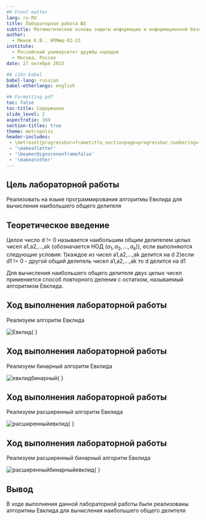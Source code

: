 ```yaml
---
## Front matter
lang: ru-RU
title: Лабораторная работа №5
subtitle: Математические основы защиты информации и информационной безопасности
author:
  - Минов К.В., НПМмд-02-23
institute:
  - Российский университет дружбы народов
  - Москва, Россия
date: 27 октября 2023

## i18n babel
babel-lang: russian
babel-otherlangs: english

## Formatting pdf
toc: false
toc-title: Содержание
slide_level: 2
aspectratio: 169
section-titles: true
theme: metropolis
header-includes:
 - \metroset{progressbar=frametitle,sectionpage=progressbar,numbering=fraction}
 - '\makeatletter'
 - '\beamer@ignorenonframefalse'
 - '\makeatother'
---
```


## Цель лабораторной работы

Реализовать на языке программирования алгоритмы Евклида для вычисления наибольшего общего делителя

## Теоретическое введение

Целое число d != 0 называется наибольшим общим делителем целых чисел a1,a2,...,ak (обозначается НОД $(a_1, a_2, ..., a_k)$), если выполняются следующие условия: 1)каждое из чисел a1,a2,...,ak делится на d 2)если d1 != 0 - другой общий делитель чисел a1,a2,...,ak то d делится на d1

Для вычисления наибольшего общего делителя двух целых чисел применяется способ повторного деления с остатком, называемый алгоритмом Евклида.

## Ход выполнения лабораторной работы

Реализуем алгоритм Евклида

![Евклид](images/Евклид.PNG){ }

## Ход выполнения лабораторной работы

Реализуем бинарный алгоритм Евклида

![евклидбинарный](images/евклидбинарный.PNG){ }

## Ход выполнения лабораторной работы

Реализуем расширенный алгоритм Евклида

![расширенныйевклид](images/расширенныйевклид.PNG){ }

## Ход выполнения лабораторной работы

Реализуем расширенный бинарный алгоритм Евклида

![расширенныйбинарныйевклид](images/расширенныйбинарныйевклид.PNG){ }


## Вывод

В ходе выполнения данной лабораторной работы были реализованы алгоритмы Евклида для вычисления наибольшего общего делителя

